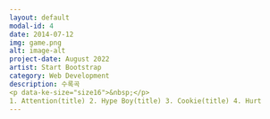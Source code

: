 ```yaml
---
layout: default
modal-id: 4
date: 2014-07-12
img: game.png
alt: image-alt
project-date: August 2022
artist: Start Bootstrap
category: Web Development
description: 수록곡
<p data-ke-size="size16">&nbsp;</p>
1. Attention(title) 2. Hype Boy(title) 3. Cookie(title) 4. Hurt
---
```

